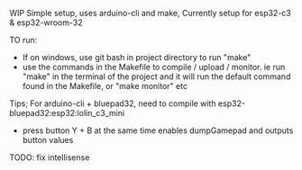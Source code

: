 WIP
Simple setup, uses arduino-cli and make,
Currently setup for esp32-c3 & esp32-wroom-32

TO run:

- If on windows, use git bash in project directory to run "make"
- use the commands in the Makefile to compile / upload / monitor. ie run "make" in the terminal of the project and it will run the default command found in the Makefile, or "make monitor" etc

Tips;
For arduino-cli + bluepad32, need to compile with esp32-bluepad32:esp32:lolin_c3_mini

- press button Y + B at the same time enables dumpGamepad and outputs button values

TODO: fix intellisense
